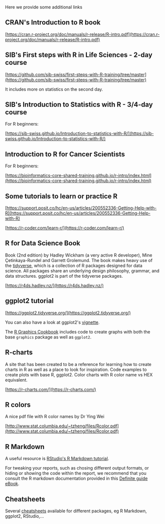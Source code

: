 Here we provide some additional links

## CRAN's Introduction to R book

[https://cran.r-project.org/doc/manuals/r-release/R-intro.pdf](https://cran.r-project.org/doc/manuals/r-release/R-intro.pdf)


## SIB's First steps with R in Life Sciences - 2-day course

[https://github.com/sib-swiss/first-steps-with-R-training/tree/master](https://github.com/sib-swiss/first-steps-with-R-training/tree/master)

It includes more on statistics on the second day.


## SIB's Introduction to Statistics with R - 3/4-day course

For R beginners:

[https://sib-swiss.github.io/Introduction-to-statistics-with-R/](https://sib-swiss.github.io/Introduction-to-statistics-with-R/)


## Introduction to R for Cancer Scientists

For R beginners:

[https://bioinformatics-core-shared-training.github.io/r-intro/index.html](https://bioinformatics-core-shared-training.github.io/r-intro/index.html)


## Some tutorials to learn or practice R

[https://support.posit.co/hc/en-us/articles/200552336-Getting-Help-with-R](https://support.posit.co/hc/en-us/articles/200552336-Getting-Help-with-R)

[https://r-coder.com/learn-r/](https://r-coder.com/learn-r/)


## R for Data Science Book

Book (2nd edition) by Hadley Wickham (a very active R developer), Mine Çetinkaya-Rundel and Garrett Grolemund. The book makes heavy use of the [tidyverse](https://www.tidyverse.org/), which is a collection of R packages designed for data science. All packages share an underlying design philosophy, grammar, and data structures. ggplot2 is part of the tidyverse packages.

[https://r4ds.hadley.nz/](https://r4ds.hadley.nz/)


## ggplot2 tutorial

[https://ggplot2.tidyverse.org/](https://ggplot2.tidyverse.org/)

You can also have a look at ggplot2's [vignette](https://cran.r-project.org/web/packages/ggplot2/vignettes/ggplot2.html). 

The [R Graphics Cookbook](https://r-graphics.org/) includes code to create graphs with both the base `graphics` package as well as `ggplot2`.


## R-charts

A site that has been created to be a reference for learning how to create charts in R as well as a place to look for inspiration. Code examples to create plots with base R, ggplot2. Color charts with R color name vs HEX equivalent.

[https://r-charts.com/](https://r-charts.com/)

## R colors

A nice pdf file with R color names by Dr Ying Wei

[http://www.stat.columbia.edu/~tzheng/files/Rcolor.pdf](http://www.stat.columbia.edu/~tzheng/files/Rcolor.pdf)

## R Markdown

A useful resource is [RStudio's R Markdown tutorial](https://rmarkdown.rstudio.com/lesson-1.html).

For tweaking your reports, such as chosing different output formats, or hiding or showing the code within the report, we recommend that you consult the R markdown documentation provided in this [Definite guide eBook](https://bookdown.org/yihui/rmarkdown/).


## Cheatsheets

Several [cheatsheets](https://posit.co/resources/cheatsheets/) available for different packages, eg R Markdown, ggplot2, RStudio,...


